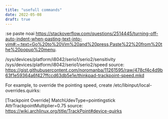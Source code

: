 ```yaml
---
title: "usefull commands"
date: 2022-05-08
draft: true
---
```

:se paste noai
https://stackoverflow.com/questions/2514445/turning-off-auto-indent-when-pasting-text-into-vim#:~:text=Go%20to%20Vim%20and%20press,Paste%22%20from%20the%20popup%20menu.

/sys/devices/platform/i8042/serio1/serio2/sensitivity
/sys/devices/platform/i8042/serio1/serio2/speed
source:
https://gist.githubusercontent.com/noromanba/11261595/raw/478cf4c4d9b63f1e59364a6f427ffccd63db5e1e/thinkpad-trackpoint-speed.mkd

For example, to override the pointing speed, create /etc/libinput/local-overrides.quirks:

[Trackpoint Override]
MatchUdevType=pointingstick
AttrTrackpointMultiplier=0.75
source:
https://wiki.archlinux.org/title/TrackPoint#device-quirks
